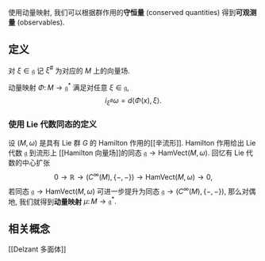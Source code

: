 
使用动量映射, 我们可以根据群作用的**守恒量** (conserved quantities) 得到**可观测量** (observables).

## 定义

对 $\xi\in\mathfrak g$ 记 $\xi^\#$ 为对应的 $M$ 上的向量场.

动量映射 $\Phi\colon M\to\mathfrak g^*$ 满足对任意 $\xi\in\mathfrak g$,
$$
i_{\xi^{\#}}\omega = d \left<\Phi(x),\xi\right>.
$$

### 使用 Lie 代数同态的定义

设 $(M,\omega)$ 是具有 Lie 群 $G$ 的 Hamilton 作用的[[辛流形]]. Hamilton 作用给出 Lie 代数 $\mathfrak g$ 到流形上 [[Hamilton 向量场]]的同态 $\mathfrak g \to \mathrm{HamVect}(M,\omega)$. 回忆有 Lie 代数的中心扩张
$$
0\to \mathbb{R} \to (C^\infty(M),\{-,-\}) \to \mathrm{HamVect}(M,\omega) \to 0,
$$
若同态 $\mathfrak g \to \mathrm{HamVect}(M,\omega)$ 可进一步提升为同态 $\mathfrak g \to (C^\infty(M), \{-,-\})$, 那么对偶地, 我们就得到**动量映射** $\mu\colon M \to \mathfrak g^*.$

## 相关概念

[[Delzant 多面体]]